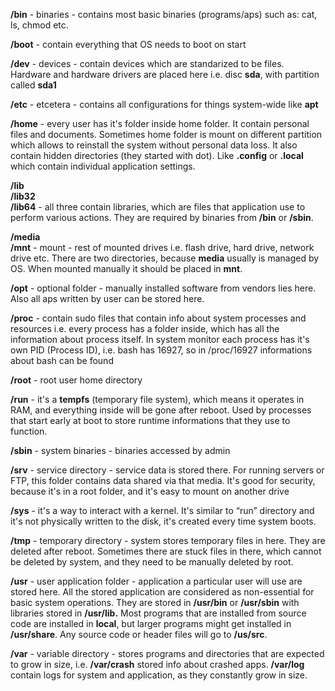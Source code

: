 


  
**/bin** - binaries - contains most basic binaries (programs/aps) such as: cat, ls, chmod etc.  
  
**/boot** - contain everything that OS needs to boot on start  
  
**/dev** - devices - contain devices which are standarized to be files. Hardware and hardware drivers are placed here i.e. disc **sda**, with partition called **sda1**  
  
**/etc** - etcetera - contains all configurations for things system-wide like **apt**  
  
**/home** - every user has it's folder inside home folder. It contain personal files and documents. Sometimes home folder is mount on different partition which allows to reinstall the system without personal data loss. It also contain hidden directories (they started with dot). Like **.config** or **.local** which contain individual application settings.  
  
**/lib**  
**/lib32  
/lib64** - all three contain libraries, which are files that application use to perform various actions. They are required by binaries from **/bin** or **/sbin**.  
  
**/media**  
**/mnt** - mount - rest of mounted drives i.e. flash drive, hard drive, network drive etc. There are two directories, because **media** usually is managed by OS. When mounted manually it should be placed in **mnt**.  
  
**/opt** - optional folder - manually installed software from vendors lies here. Also all aps written by user can be stored here.  
  
**/proc** - contain sudo files that contain info about system processes and resources i.e. every process has a folder inside, which has all the information about process itself. In system monitor each process has it's own PID (Process ID), i.e. bash has 16927, so in /proc/16927 informations about bash can be found  
  
**/root** - root user home directory  
  
**/run** - it's a **tempfs** (temporary file system), which means it operates in RAM, and everything inside will be gone after reboot. Used by processes that start early at boot to store runtime informations that they use to function.  
  
**/sbin** - system binaries - binaries accessed by admin  
  
**/srv** - service directory - service data is stored there. For running servers or FTP, this folder contains data shared via that media. It's good for security, because it's in a root folder, and it's easy to mount on another drive  
  
**/sys** - it's a way to interact with a kernel. It's similar to “run” directory and it's not physically written to the disk, it's created every time system boots.  
  
**/tmp** - temporary directory - system stores temporary files in here. They are deleted after reboot. Sometimes there are stuck files in there, which cannot be deleted by system, and they need to be manually deleted by root.  
  
**/usr** - user application folder - application a particular user will use are stored here. All the stored application are considered as non-essential for basic system operations. They are stored in **/usr/bin** or **/usr/sbin** with libraries stored in **/usr/lib.** Most programs that are installed from source code are installed in **local**, but larger programs might get installed in **/usr/share**. Any source code or header files will go to **/us/src**.  
  
**/var** - variable directory - stores programs and directories that are expected to grow in size, i.e. **/var/crash** stored info about crashed apps. **/var/log** contain logs for system and application, as they constantly grow in size.  
  
  
  
  
  
  
  
  
  
  
